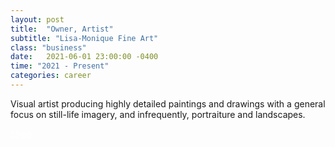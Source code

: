 ```yaml
---
layout: post
title:  "Owner, Artist"
subtitle: "Lisa-Monique Fine Art"
class: "business"
date:   2021-06-01 23:00:00 -0400
time: "2021 - Present"
categories: career
---
```


<p>
	Visual artist producing highly detailed paintings and drawings with a general focus on still-life imagery, and infrequently, portraiture and landscapes.
</p>
<div>
	<div class="btn btn-primary">
		<a href="{{site.art_link}}" style="color: #fff;">Shop<span class="fas fa-external-link-alt" style="margin-left: 10px;"></span></a>
	</div>
</div>